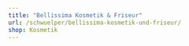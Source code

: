 ```yaml
---
title: "Bellissima Kosmetik & Friseur"
url: /schwuelper/bellissima-kosmetik-und-friseur/
shop: Kosmetik
---
```

